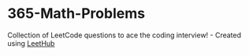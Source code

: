 # 365-Math-Problems
Collection of LeetCode questions to ace the coding interview! - Created using [LeetHub](https://github.com/QasimWani/LeetHub)
